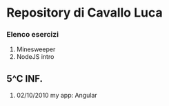 # Repository di Cavallo Luca
### Elenco esercizi
1. Minesweeper
2. NodeJS intro

## 5^C INF.
1. 02/10/2010 my app: Angular
